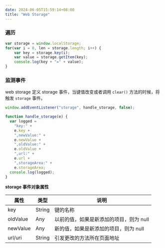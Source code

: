 ```yaml
---
date: 2024-06-05T15:59:14+08:00
title: "Web Storage"
---
```


### 遍历

```js
var storage = window.localStorage;
for(var i = 0, len = storage.length; i++) {
    var key = storage.key(i);
    var value = storage.getItem(key);
    console.log(key + "=" + value);
}
```

### 监测事件

web storage 定义 storage 事件，当键值改变或者调用 `clear()` 方法的时候，将触发 `storage` 事件。

```js
window.addEventListener("storage", handle_storage, false);

function handle_storage(e) {
  var logged =
    "key:" +
    e.key +
    ",newValue:" +
    e.newValue +
    ",oldValue:" +
    e.oldValue +
    ",url:" +
    e.url +
    ",storageArea:" +
    e.storageArea;
  console.log(logged);
}
```

**storage 事件对象属性**

| 属性     | 类型   | 说明                                    |
| -------- | ------ | --------------------------------------- |
| key      | String | 键的名称                                |
| oldValue | Any    | 以前的值，如果是新添加的项目，则为 null |
| newValue | Any    | 新的值，如果是新添加的项目，则为 null   |
| url/uri  | String | 引发更改的方法所在页面地址              |
